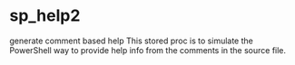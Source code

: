 # sp_help2
generate comment based help
This stored proc is to simulate the PowerShell way to provide help info from the comments in the source file.

